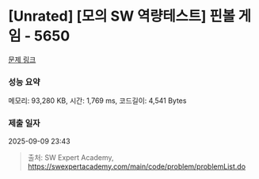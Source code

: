 # [Unrated] [모의 SW 역량테스트] 핀볼 게임 - 5650 

[문제 링크](https://swexpertacademy.com/main/code/problem/problemDetail.do?contestProbId=AWXRF8s6ezEDFAUo) 

### 성능 요약

메모리: 93,280 KB, 시간: 1,769 ms, 코드길이: 4,541 Bytes

### 제출 일자

2025-09-09 23:43



> 출처: SW Expert Academy, https://swexpertacademy.com/main/code/problem/problemList.do